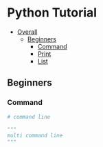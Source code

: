 # Python Tutorial

- [Overall](#overall)
  * [Beginners](#beginners)
    + [Command](#command)
    + [Print](#print)
    + [List](#list)

## Beginners

### Command

```python
# command line

""" 
multi command line 
"""
```
